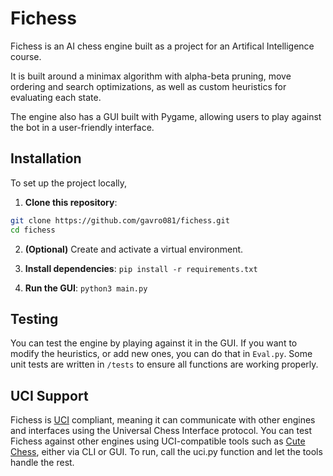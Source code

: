 # Fichess

Fichess is an AI chess engine built as a project for an Artifical Intelligence course. 

It is built around a minimax algorithm with alpha-beta pruning, move ordering and search optimizations, as well as custom heuristics for evaluating each state. 

The engine also has a GUI built with Pygame, allowing users to play against the bot in a user-friendly interface.

## Installation

To set up the project locally,
1. **Clone this repository**:
```bash
git clone https://github.com/gavro081/fichess.git
cd fichess
```

2. **(Optional)** Create and activate a virtual environment.

3. **Install dependencies**: `pip install -r requirements.txt`

4. **Run the GUI**: `python3 main.py`

## Testing
You can test the engine by playing against it in the GUI. If you want to modify the heuristics, or add new ones, 
you can do that in `Eval.py`. Some unit tests are written in `/tests` to ensure all functions are 
working properly. 


## UCI Support
Fichess is [UCI](https://www.chessprogramming.org/UCI) compliant, meaning it can communicate with other engines and interfaces using the Universal Chess Interface protocol.
You can test Fichess against other engines using UCI-compatible tools such as [Cute Chess](https://github.com/cutechess/cutechess), either via CLI or GUI. 
To run, call the uci.py function and let the tools handle the rest.

